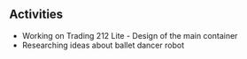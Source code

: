 ## Activities
- Working on Trading 212 Lite - Design of the main container
- Researching ideas about ballet dancer robot
